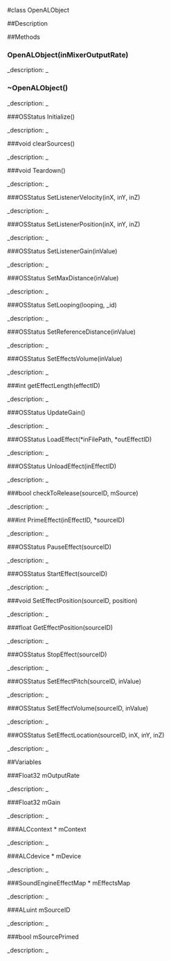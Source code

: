 #class OpenALObject


##Description





##Methods



### OpenALObject(inMixerOutputRate)

<!--

_syntax: OpenALObject(inMixerOutputRate)_

_name: OpenALObject_

_returns: _

_returns_description: _

_parameters: Float32 inMixerOutputRate_

_access: public_

_version_started: 007_

_version_deprecated: _

_summary: _

_constant: False_

_static: no_

_visible: True_

_advanced: False_



-->

_description: _







### ~OpenALObject()

<!--

_syntax: ~OpenALObject()_

_name: ~OpenALObject_

_returns: _

_returns_description: _

_parameters: _

_access: public_

_version_started: 007_

_version_deprecated: _

_summary: _

_constant: False_

_static: no_

_visible: True_

_advanced: False_



-->

_description: _







###OSStatus Initialize()

<!--

_syntax: Initialize()_

_name: Initialize_

_returns: OSStatus_

_returns_description: _

_parameters: _

_access: public_

_version_started: 007_

_version_deprecated: _

_summary: _

_constant: False_

_static: no_

_visible: True_

_advanced: False_



-->

_description: _







###void clearSources()

<!--

_syntax: clearSources()_

_name: clearSources_

_returns: void_

_returns_description: _

_parameters: _

_access: public_

_version_started: 007_

_version_deprecated: _

_summary: _

_constant: False_

_static: no_

_visible: True_

_advanced: False_



-->

_description: _







###void Teardown()

<!--

_syntax: Teardown()_

_name: Teardown_

_returns: void_

_returns_description: _

_parameters: _

_access: public_

_version_started: 007_

_version_deprecated: _

_summary: _

_constant: False_

_static: no_

_visible: True_

_advanced: False_



-->

_description: _







###OSStatus SetListenerVelocity(inX, inY, inZ)

<!--

_syntax: SetListenerVelocity(inX, inY, inZ)_

_name: SetListenerVelocity_

_returns: OSStatus_

_returns_description: _

_parameters: Float32 inX, Float32 inY, Float32 inZ_

_access: public_

_version_started: 007_

_version_deprecated: _

_summary: _

_constant: False_

_static: no_

_visible: True_

_advanced: False_



-->

_description: _







###OSStatus SetListenerPosition(inX, inY, inZ)

<!--

_syntax: SetListenerPosition(inX, inY, inZ)_

_name: SetListenerPosition_

_returns: OSStatus_

_returns_description: _

_parameters: Float32 inX, Float32 inY, Float32 inZ_

_access: public_

_version_started: 007_

_version_deprecated: _

_summary: _

_constant: False_

_static: no_

_visible: True_

_advanced: False_



-->

_description: _







###OSStatus SetListenerGain(inValue)

<!--

_syntax: SetListenerGain(inValue)_

_name: SetListenerGain_

_returns: OSStatus_

_returns_description: _

_parameters: Float32 inValue_

_access: public_

_version_started: 007_

_version_deprecated: _

_summary: _

_constant: False_

_static: no_

_visible: True_

_advanced: False_



-->

_description: _







###OSStatus SetMaxDistance(inValue)

<!--

_syntax: SetMaxDistance(inValue)_

_name: SetMaxDistance_

_returns: OSStatus_

_returns_description: _

_parameters: Float32 inValue_

_access: public_

_version_started: 007_

_version_deprecated: _

_summary: _

_constant: False_

_static: no_

_visible: True_

_advanced: False_



-->

_description: _







###OSStatus SetLooping(looping, _id)

<!--

_syntax: SetLooping(looping, _id)_

_name: SetLooping_

_returns: OSStatus_

_returns_description: _

_parameters: bool looping, ALint _id_

_access: public_

_version_started: 007_

_version_deprecated: _

_summary: _

_constant: False_

_static: no_

_visible: True_

_advanced: False_



-->

_description: _







###OSStatus SetReferenceDistance(inValue)

<!--

_syntax: SetReferenceDistance(inValue)_

_name: SetReferenceDistance_

_returns: OSStatus_

_returns_description: _

_parameters: Float32 inValue_

_access: public_

_version_started: 007_

_version_deprecated: _

_summary: _

_constant: False_

_static: no_

_visible: True_

_advanced: False_



-->

_description: _







###OSStatus SetEffectsVolume(inValue)

<!--

_syntax: SetEffectsVolume(inValue)_

_name: SetEffectsVolume_

_returns: OSStatus_

_returns_description: _

_parameters: Float32 inValue_

_access: public_

_version_started: 007_

_version_deprecated: _

_summary: _

_constant: False_

_static: no_

_visible: True_

_advanced: False_



-->

_description: _







###int getEffectLength(effectID)

<!--

_syntax: getEffectLength(effectID)_

_name: getEffectLength_

_returns: int_

_returns_description: _

_parameters: UInt32 effectID_

_access: public_

_version_started: 007_

_version_deprecated: _

_summary: _

_constant: False_

_static: no_

_visible: True_

_advanced: False_



-->

_description: _







###OSStatus UpdateGain()

<!--

_syntax: UpdateGain()_

_name: UpdateGain_

_returns: OSStatus_

_returns_description: _

_parameters: _

_access: public_

_version_started: 007_

_version_deprecated: _

_summary: _

_constant: False_

_static: no_

_visible: True_

_advanced: False_



-->

_description: _







###OSStatus LoadEffect(*inFilePath, *outEffectID)

<!--

_syntax: LoadEffect(*inFilePath, *outEffectID)_

_name: LoadEffect_

_returns: OSStatus_

_returns_description: _

_parameters: const char *inFilePath, UInt32 *outEffectID_

_access: public_

_version_started: 007_

_version_deprecated: _

_summary: _

_constant: False_

_static: no_

_visible: True_

_advanced: False_



-->

_description: _







###OSStatus UnloadEffect(inEffectID)

<!--

_syntax: UnloadEffect(inEffectID)_

_name: UnloadEffect_

_returns: OSStatus_

_returns_description: _

_parameters: UInt32 inEffectID_

_access: public_

_version_started: 007_

_version_deprecated: _

_summary: _

_constant: False_

_static: no_

_visible: True_

_advanced: False_



-->

_description: _







###bool checkToRelease(sourceID, mSource)

<!--

_syntax: checkToRelease(sourceID, mSource)_

_name: checkToRelease_

_returns: bool_

_returns_description: _

_parameters: ALuint sourceID, int mSource_

_access: public_

_version_started: 007_

_version_deprecated: _

_summary: _

_constant: False_

_static: no_

_visible: True_

_advanced: False_



-->

_description: _







###int PrimeEffect(inEffectID, *sourceID)

<!--

_syntax: PrimeEffect(inEffectID, *sourceID)_

_name: PrimeEffect_

_returns: int_

_returns_description: _

_parameters: UInt32 inEffectID, ALuint *sourceID_

_access: public_

_version_started: 007_

_version_deprecated: _

_summary: _

_constant: False_

_static: no_

_visible: True_

_advanced: False_



-->

_description: _







###OSStatus PauseEffect(sourceID)

<!--

_syntax: PauseEffect(sourceID)_

_name: PauseEffect_

_returns: OSStatus_

_returns_description: _

_parameters: ALuint sourceID_

_access: public_

_version_started: 007_

_version_deprecated: _

_summary: _

_constant: False_

_static: no_

_visible: True_

_advanced: False_



-->

_description: _







###OSStatus StartEffect(sourceID)

<!--

_syntax: StartEffect(sourceID)_

_name: StartEffect_

_returns: OSStatus_

_returns_description: _

_parameters: ALuint sourceID_

_access: public_

_version_started: 007_

_version_deprecated: _

_summary: _

_constant: False_

_static: no_

_visible: True_

_advanced: False_



-->

_description: _







###void SetEffectPosition(sourceID, position)

<!--

_syntax: SetEffectPosition(sourceID, position)_

_name: SetEffectPosition_

_returns: void_

_returns_description: _

_parameters: ALuint sourceID, float position_

_access: public_

_version_started: 007_

_version_deprecated: _

_summary: _

_constant: False_

_static: no_

_visible: True_

_advanced: False_



-->

_description: _







###float GetEffectPosition(sourceID)

<!--

_syntax: GetEffectPosition(sourceID)_

_name: GetEffectPosition_

_returns: float_

_returns_description: _

_parameters: ALuint sourceID_

_access: public_

_version_started: 007_

_version_deprecated: _

_summary: _

_constant: False_

_static: no_

_visible: True_

_advanced: False_



-->

_description: _







###OSStatus StopEffect(sourceID)

<!--

_syntax: StopEffect(sourceID)_

_name: StopEffect_

_returns: OSStatus_

_returns_description: _

_parameters: ALuint sourceID_

_access: public_

_version_started: 007_

_version_deprecated: _

_summary: _

_constant: False_

_static: no_

_visible: True_

_advanced: False_



-->

_description: _







###OSStatus SetEffectPitch(sourceID, inValue)

<!--

_syntax: SetEffectPitch(sourceID, inValue)_

_name: SetEffectPitch_

_returns: OSStatus_

_returns_description: _

_parameters: ALuint sourceID, Float32 inValue_

_access: public_

_version_started: 007_

_version_deprecated: _

_summary: _

_constant: False_

_static: no_

_visible: True_

_advanced: False_



-->

_description: _







###OSStatus SetEffectVolume(sourceID, inValue)

<!--

_syntax: SetEffectVolume(sourceID, inValue)_

_name: SetEffectVolume_

_returns: OSStatus_

_returns_description: _

_parameters: ALuint sourceID, Float32 inValue_

_access: public_

_version_started: 007_

_version_deprecated: _

_summary: _

_constant: False_

_static: no_

_visible: True_

_advanced: False_



-->

_description: _







###OSStatus SetEffectLocation(sourceID, inX, inY, inZ)

<!--

_syntax: SetEffectLocation(sourceID, inX, inY, inZ)_

_name: SetEffectLocation_

_returns: OSStatus_

_returns_description: _

_parameters: ALuint sourceID, Float32 inX, Float32 inY, Float32 inZ_

_access: public_

_version_started: 007_

_version_deprecated: _

_summary: _

_constant: False_

_static: no_

_visible: True_

_advanced: False_



-->

_description: _







##Variables



###Float32 mOutputRate

<!--

_name: mOutputRate_

_type: Float32_

_access: private_

_version_started: 007_

_version_deprecated: _

_summary: _

_visible: True_

_constant: True_

_advanced: False_



-->

_description: _







###Float32 mGain

<!--

_name: mGain_

_type: Float32_

_access: private_

_version_started: 007_

_version_deprecated: _

_summary: _

_visible: True_

_constant: True_

_advanced: False_



-->

_description: _







###ALCcontext * mContext

<!--

_name: mContext_

_type: ALCcontext *_

_access: private_

_version_started: 007_

_version_deprecated: _

_summary: _

_visible: True_

_constant: True_

_advanced: False_



-->

_description: _







###ALCdevice * mDevice

<!--

_name: mDevice_

_type: ALCdevice *_

_access: private_

_version_started: 007_

_version_deprecated: _

_summary: _

_visible: True_

_constant: True_

_advanced: False_



-->

_description: _







###SoundEngineEffectMap * mEffectsMap

<!--

_name: mEffectsMap_

_type: SoundEngineEffectMap *_

_access: private_

_version_started: 007_

_version_deprecated: _

_summary: _

_visible: True_

_constant: True_

_advanced: False_



-->

_description: _







###ALuint mSourceID

<!--

_name: mSourceID_

_type: ALuint_

_access: private_

_version_started: 007_

_version_deprecated: _

_summary: _

_visible: True_

_constant: True_

_advanced: False_



-->

_description: _







###bool mSourcePrimed

<!--

_name: mSourcePrimed_

_type: bool_

_access: private_

_version_started: 007_

_version_deprecated: _

_summary: _

_visible: True_

_constant: True_

_advanced: False_



-->

_description: _







